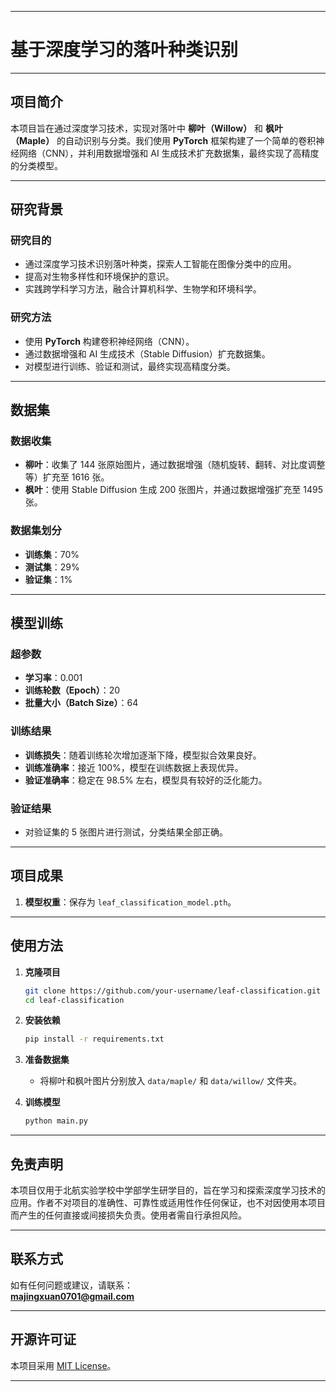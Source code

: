 
---

# 基于深度学习的落叶种类识别

---

## 项目简介

本项目旨在通过深度学习技术，实现对落叶中 **柳叶（Willow）** 和 **枫叶（Maple）** 的自动识别与分类。我们使用 **PyTorch** 框架构建了一个简单的卷积神经网络（CNN），并利用数据增强和 AI 生成技术扩充数据集，最终实现了高精度的分类模型。

---

## 研究背景

### 研究目的
- 通过深度学习技术识别落叶种类，探索人工智能在图像分类中的应用。
- 提高对生物多样性和环境保护的意识。
- 实践跨学科学习方法，融合计算机科学、生物学和环境科学。

### 研究方法
- 使用 **PyTorch** 构建卷积神经网络（CNN）。
- 通过数据增强和 AI 生成技术（Stable Diffusion）扩充数据集。
- 对模型进行训练、验证和测试，最终实现高精度分类。

---

## 数据集

### 数据收集
- **柳叶**：收集了 144 张原始图片，通过数据增强（随机旋转、翻转、对比度调整等）扩充至 1616 张。
- **枫叶**：使用 Stable Diffusion 生成 200 张图片，并通过数据增强扩充至 1495 张。

### 数据集划分
- **训练集**：70%
- **测试集**：29%
- **验证集**：1%

---

## 模型训练

### 超参数
- **学习率**：0.001
- **训练轮数（Epoch）**：20
- **批量大小（Batch Size）**：64

### 训练结果
- **训练损失**：随着训练轮次增加逐渐下降，模型拟合效果良好。
- **训练准确率**：接近 100%，模型在训练数据上表现优异。
- **验证准确率**：稳定在 98.5% 左右，模型具有较好的泛化能力。

### 验证结果
- 对验证集的 5 张图片进行测试，分类结果全部正确。

---

## 项目成果

1. **模型权重**：保存为 `leaf_classification_model.pth`。

---

## 使用方法

1. **克隆项目**
   ```bash
   git clone https://github.com/your-username/leaf-classification.git
   cd leaf-classification
   ```

2. **安装依赖**
   ```bash
   pip install -r requirements.txt
   ```

3. **准备数据集**
   - 将柳叶和枫叶图片分别放入 `data/maple/` 和 `data/willow/` 文件夹。

4. **训练模型**
   ```bash
   python main.py
   ```

---

## 免责声明

本项目仅用于北航实验学校中学部学生研学目的，旨在学习和探索深度学习技术的应用。作者不对项目的准确性、可靠性或适用性作任何保证，也不对因使用本项目而产生的任何直接或间接损失负责。使用者需自行承担风险。

---

## 联系方式

如有任何问题或建议，请联系：  
**majingxuan0701@gmail.com**

---

## 开源许可证

本项目采用 [MIT License](LICENSE)。

---